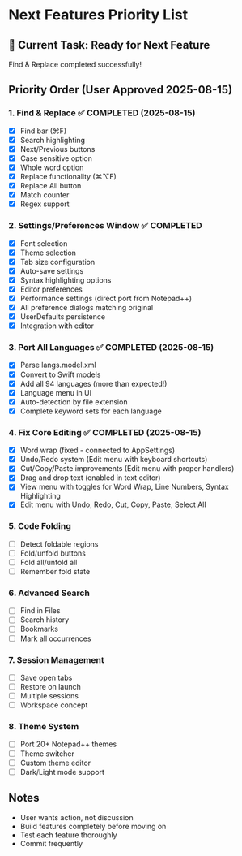 # Next Features Priority List

## 🎯 Current Task: Ready for Next Feature
Find & Replace completed successfully!

## Priority Order (User Approved 2025-08-15)

### 1. Find & Replace ✅ COMPLETED (2025-08-15)
- [x] Find bar (⌘F)
- [x] Search highlighting
- [x] Next/Previous buttons
- [x] Case sensitive option
- [x] Whole word option
- [x] Replace functionality (⌘⌥F)
- [x] Replace All button
- [x] Match counter
- [x] Regex support

### 2. Settings/Preferences Window ✅ COMPLETED
- [x] Font selection
- [x] Theme selection
- [x] Tab size configuration
- [x] Auto-save settings
- [x] Syntax highlighting options
- [x] Editor preferences
- [x] Performance settings (direct port from Notepad++)
- [x] All preference dialogs matching original
- [x] UserDefaults persistence
- [x] Integration with editor

### 3. Port All Languages ✅ COMPLETED (2025-08-15)
- [x] Parse langs.model.xml
- [x] Convert to Swift models
- [x] Add all 94 languages (more than expected!)
- [x] Language menu in UI
- [x] Auto-detection by file extension
- [x] Complete keyword sets for each language

### 4. Fix Core Editing ✅ COMPLETED (2025-08-15)
- [x] Word wrap (fixed - connected to AppSettings)
- [x] Undo/Redo system (Edit menu with keyboard shortcuts)
- [x] Cut/Copy/Paste improvements (Edit menu with proper handlers)
- [x] Drag and drop text (enabled in text editor)
- [x] View menu with toggles for Word Wrap, Line Numbers, Syntax Highlighting
- [x] Edit menu with Undo, Redo, Cut, Copy, Paste, Select All

### 5. Code Folding
- [ ] Detect foldable regions
- [ ] Fold/unfold buttons
- [ ] Fold all/unfold all
- [ ] Remember fold state

### 6. Advanced Search
- [ ] Find in Files
- [ ] Search history
- [ ] Bookmarks
- [ ] Mark all occurrences

### 7. Session Management
- [ ] Save open tabs
- [ ] Restore on launch
- [ ] Multiple sessions
- [ ] Workspace concept

### 8. Theme System
- [ ] Port 20+ Notepad++ themes
- [ ] Theme switcher
- [ ] Custom theme editor
- [ ] Dark/Light mode support

## Notes
- User wants action, not discussion
- Build features completely before moving on
- Test each feature thoroughly
- Commit frequently